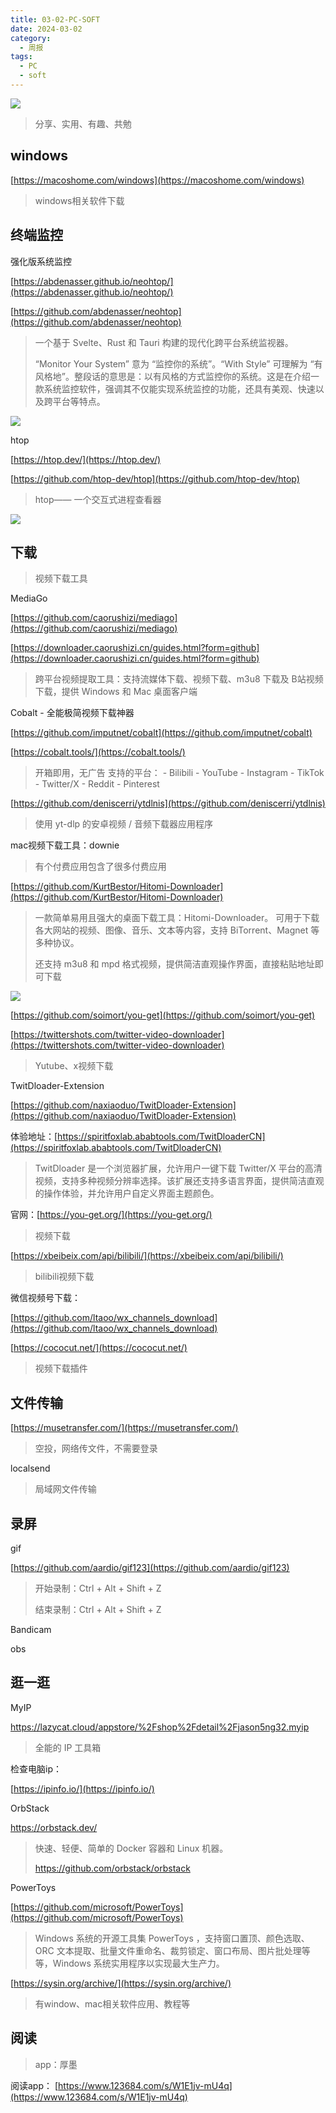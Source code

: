 ```yaml
---
title: 03-02-PC-SOFT
date: 2024-03-02
category:
  - 周报
tags:
  - PC
  - soft
---
```

![](https://img.nnxx.me/file/5a500390f31add8c94c98.jpg)

> 分享、实用、有趣、共勉



## windows

[https://macoshome.com/windows](https://macoshome.com/windows)
>windows相关软件下载




## 终端监控

强化版系统监控

[https://abdenasser.github.io/neohtop/](https://abdenasser.github.io/neohtop/)

[https://github.com/abdenasser/neohtop](https://github.com/abdenasser/neohtop)

>一个基于 Svelte、Rust 和 Tauri 构建的现代化跨平台系统监视器。
>
>“Monitor Your System” 意为 “监控你的系统”。“With Style” 可理解为 “有风格地”。整段话的意思是：以有风格的方式监控你的系统。这是在介绍一款系统监控软件，强调其不仅能实现系统监控的功能，还具有美观、快速以及跨平台等特点。

![](https://github.com/Abdenasser/neohtop/raw/main/screenshot-light.png)

htop

[https://htop.dev/](https://htop.dev/)

[https://github.com/htop-dev/htop](https://github.com/htop-dev/htop)

>htop—— 一个交互式进程查看器

![](https://github.com/htop-dev/htop/raw/main/docs/images/screenshot.png?raw=true)


##  下载

>视频下载工具



MediaGo

[https://github.com/caorushizi/mediago](https://github.com/caorushizi/mediago)

[https://downloader.caorushizi.cn/guides.html?form=github](https://downloader.caorushizi.cn/guides.html?form=github)

>跨平台视频提取工具：支持流媒体下载、视频下载、m3u8 下载及 B站视频下载，提供 Windows 和 Mac 桌面客户端



Cobalt - 全能极简视频下载神器

[https://github.com/imputnet/cobalt](https://github.com/imputnet/cobalt)

[https://cobalt.tools/](https://cobalt.tools/)

>开箱即用，无广告 支持的平台： - Bilibili - YouTube - Instagram - TikTok - Twitter/X - Reddit - Pinterest


[https://github.com/deniscerri/ytdlnis](https://github.com/deniscerri/ytdlnis)
>使用 yt-dlp 的安卓视频 / 音频下载器应用程序


mac视频下载工具：downie
>有个付费应用包含了很多付费应用


[https://github.com/KurtBestor/Hitomi-Downloader](https://github.com/KurtBestor/Hitomi-Downloader)

>一款简单易用且强大的桌面下载工具：Hitomi-Downloader。 可用于下载各大网站的视频、图像、音乐、文本等内容，支持 BiTorrent、Magnet 等多种协议。
>
>还支持 m3u8 和 mpd 格式视频，提供简洁直观操作界面，直接粘贴地址即可下载

![](https://github.com/KurtBestor/Hitomi-Downloader/raw/master/imgs/how_to_download.gif)



[https://github.com/soimort/you-get](https://github.com/soimort/you-get)


[https://twittershots.com/twitter-video-downloader](https://twittershots.com/twitter-video-downloader)
>Yutube、x视频下载


TwitDloader-Extension

[https://github.com/naxiaoduo/TwitDloader-Extension](https://github.com/naxiaoduo/TwitDloader-Extension)

体验地址：[https://spiritfoxlab.ababtools.com/TwitDloaderCN](https://spiritfoxlab.ababtools.com/TwitDloaderCN)
>TwitDloader 是一个浏览器扩展，允许用户一键下载 Twitter/X 平台的高清视频，支持多种视频分辨率选择。该扩展还支持多语言界面，提供简洁直观的操作体验，并允许用户自定义界面主题颜色。




官网：[https://you-get.org/](https://you-get.org/)

>视频下载


[https://xbeibeix.com/api/bilibili/](https://xbeibeix.com/api/bilibili/)
>bilibili视频下载

微信视频号下载：

[https://github.com/ltaoo/wx_channels_download](https://github.com/ltaoo/wx_channels_download)



[https://cococut.net/](https://cococut.net/)
>视频下载插件






## 文件传输


[https://musetransfer.com/](https://musetransfer.com/)
>空投，网络传文件，不需要登录


localsend
>局域网文件传输


## 录屏

gif

[https://github.com/aardio/gif123](https://github.com/aardio/gif123)
>开始录制：Ctrl + Alt + Shift + Z
>
>结束录制：Ctrl + Alt + Shift + Z

Bandicam

obs



## 逛一逛



MyIP

https://lazycat.cloud/appstore/%2Fshop%2Fdetail%2Fjason5ng32.myip

> 全能的 IP 工具箱



检查电脑ip：

[https://ipinfo.io/](https://ipinfo.io/)



OrbStack

https://orbstack.dev/

> 快速、轻便、简单的 Docker 容器和 Linux 机器。
>
> https://github.com/orbstack/orbstack


PowerToys

[https://github.com/microsoft/PowerToys](https://github.com/microsoft/PowerToys)

>Windows 系统的开源工具集 PowerToys ，支持窗口置顶、颜色选取、ORC 文本提取、批量文件重命名、裁剪锁定、窗口布局、图片批处理等等，Windows 系统实用程序以实现最大生产力。



[https://sysin.org/archive/](https://sysin.org/archive/)
>有window、mac相关软件应用、教程等


## 阅读
> app：厚墨


阅读app：
[https://www.123684.com/s/W1E1jv-mU4q](https://www.123684.com/s/W1E1jv-mU4q)




